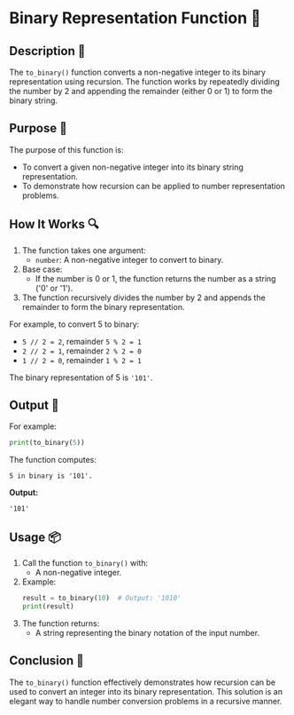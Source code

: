# Binary Representation Function 🔢

## Description 📝

The `to_binary()` function converts a non-negative integer to its binary representation using recursion.
The function works by repeatedly dividing the number by 2 and appending the remainder (either 0 or 1) to form the binary string.

## Purpose 🎯

The purpose of this function is:

-   To convert a given non-negative integer into its binary string representation.
-   To demonstrate how recursion can be applied to number representation problems.

## How It Works 🔍

1. The function takes one argument:
    - `number`: A non-negative integer to convert to binary.
2. Base case:
    - If the number is 0 or 1, the function returns the number as a string ('0' or '1').
3. The function recursively divides the number by 2 and appends the remainder to form the binary representation.

For example, to convert 5 to binary:

-   `5 // 2 = 2`, remainder `5 % 2 = 1`
-   `2 // 2 = 1`, remainder `2 % 2 = 0`
-   `1 // 2 = 0`, remainder `1 % 2 = 1`

The binary representation of 5 is `'101'`.

## Output 📜

For example:

```python
print(to_binary(5))
```

The function computes:

```
5 in binary is '101'.
```

**Output:**

```
'101'
```

## Usage 📦

1. Call the function `to_binary()` with:
    - A non-negative integer.
2. Example:
    ```python
    result = to_binary(10)  # Output: '1010'
    print(result)
    ```
3. The function returns:
    - A string representing the binary notation of the input number.

## Conclusion 🚀

The `to_binary()` function effectively demonstrates how recursion can be used to convert an integer into its binary representation.
This solution is an elegant way to handle number conversion problems in a recursive manner.
